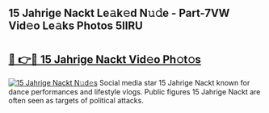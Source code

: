 ## 15 Jahrige Nackt Le𝚊k𝚎d N𝚞𝚍e - Part-7VW Vid𝚎o Le𝚊ks Photos 5lIRU

# <h2><a href="http://fb8rur.evod.top/?m=15+Jahrige+Nackt">🔗 👉🔴 15 Jahrige Nackt Vid𝚎o Ph𝚘t𝚘s</a></h2>

[![15 Jahrige Nackt N𝚞d𝚎s](https://i.imgur.com/8V9OHl7.gif)](http://fb8rur.evod.top/?m=15+Jahrige+Nackt)
Social media star 15 Jahrige Nackt known for dance performances and lifestyle vlogs. Public figures 15 Jahrige Nackt are often seen as targets of political attacks. 
